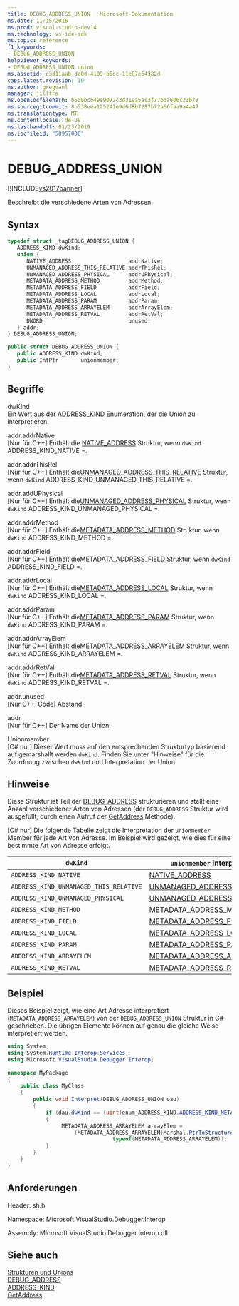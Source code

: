 ```yaml
---
title: DEBUG_ADDRESS_UNION | Microsoft-Dokumentation
ms.date: 11/15/2016
ms.prod: visual-studio-dev14
ms.technology: vs-ide-sdk
ms.topic: reference
f1_keywords:
- DEBUG_ADDRESS_UNION
helpviewer_keywords:
- DEBUG_ADDRESS_UNION union
ms.assetid: e3d11aab-de0d-4109-b5dc-11e07e64382d
caps.latest.revision: 10
ms.author: gregvanl
manager: jillfra
ms.openlocfilehash: b500bcb49e9072c3d31ea5ac3f77bda606c23b78
ms.sourcegitcommit: 8b538eea125241e9d6d8b7297b72a66faa9a4a47
ms.translationtype: MT
ms.contentlocale: de-DE
ms.lasthandoff: 01/23/2019
ms.locfileid: "58957006"
---
```

# <a name="debugaddressunion"></a>DEBUG_ADDRESS_UNION
[!INCLUDE[vs2017banner](../../../includes/vs2017banner.md)]

Beschreibt die verschiedene Arten von Adressen.  
  
## <a name="syntax"></a>Syntax  
  
```cpp  
typedef struct _tagDEBUG_ADDRESS_UNION {  
   ADDRESS_KIND dwKind;  
   union {  
      NATIVE_ADDRESS                  addrNative;  
      UNMANAGED_ADDRESS_THIS_RELATIVE addrThisRel;  
      UNMANAGED_ADDRESS_PHYSICAL      addrUPhysical;  
      METADATA_ADDRESS_METHOD         addrMethod;  
      METADATA_ADDRESS_FIELD          addrField;  
      METADATA_ADDRESS_LOCAL          addrLocal;  
      METADATA_ADDRESS_PARAM          addrParam;  
      METADATA_ADDRESS_ARRAYELEM      addrArrayElem;  
      METADATA_ADDRESS_RETVAL         addrRetVal;  
      DWORD                           unused;  
   } addr;  
} DEBUG_ADDRESS_UNION;  
```  
  
```csharp  
public struct DEBUG_ADDRESS_UNION {  
   public ADDRESS_KIND dwKind;  
   public IntPtr       unionmember;  
}  
```  
  
## <a name="terms"></a>Begriffe  
 dwKind  
 Ein Wert aus der [ADDRESS_KIND](../../../extensibility/debugger/reference/address-kind.md) Enumeration, der die Union zu interpretieren.  
  
 addr.addrNative  
 [Nur für C++] Enthält die [NATIVE_ADDRESS](../../../extensibility/debugger/reference/native-address.md) Struktur, wenn `dwKind` ADDRESS_KIND_NATIVE =.  
  
 addr.addrThisRel  
 [Nur für C++] Enthält die[UNMANAGED_ADDRESS_THIS_RELATIVE](../../../extensibility/debugger/reference/unmanaged-address-this-relative.md) Struktur, wenn `dwKind` ADDRESS_KIND_UNMANAGED_THIS_RELATIVE =.  
  
 addr.addUPhysical  
 [Nur für C++] Enthält die[UNMANAGED_ADDRESS_PHYSICAL](../../../extensibility/debugger/reference/unmanaged-address-physical.md) Struktur, wenn `dwKind` ADDRESS_KIND_UNMANAGED_PHYSICAL =.  
  
 addr.addrMethod  
 [Nur für C++] Enthält die[METADATA_ADDRESS_METHOD](../../../extensibility/debugger/reference/metadata-address-method.md) Struktur, wenn `dwKind` ADDRESS_KIND_METHOD =.  
  
 addr.addrField  
 [Nur für C++] Enthält die[METADATA_ADDRESS_FIELD](../../../extensibility/debugger/reference/metadata-address-field.md) Struktur, wenn `dwKind` ADDRESS_KIND_FIELD =.  
  
 addr.addrLocal  
 [Nur für C++] Enthält die[METADATA_ADDRESS_LOCAL](../../../extensibility/debugger/reference/metadata-address-local.md) Struktur, wenn `dwKind` ADDRESS_KIND_LOCAL =.  
  
 addr.addrParam  
 [Nur für C++] Enthält die[METADATA_ADDRESS_PARAM](../../../extensibility/debugger/reference/metadata-address-param.md) Struktur, wenn `dwKind` ADDRESS_KIND_PARAM =.  
  
 addr.addrArrayElem  
 [Nur für C++] Enthält die[METADATA_ADDRESS_ARRAYELEM](../../../extensibility/debugger/reference/metadata-address-arrayelem.md) Struktur, wenn `dwKind` ADDRESS_KIND_ARRAYELEM =.  
  
 addr.addrRetVal  
 [Nur für C++] Enthält die[METADATA_ADDRESS_RETVAL](../../../extensibility/debugger/reference/metadata-address-retval.md) Struktur, wenn `dwKind` ADDRESS_KIND_RETVAL =.  
  
 addr.unused  
 [Nur C++-Code] Abstand.  
  
 addr  
 [Nur für C++] Der Name der Union.  
  
 Unionmember  
 [C# nur] Dieser Wert muss auf den entsprechenden Strukturtyp basierend auf gemarshallt werden `dwKind`. Finden Sie unter "Hinweise" für die Zuordnung zwischen `dwKind` und Interpretation der Union.  
  
## <a name="remarks"></a>Hinweise  
 Diese Struktur ist Teil der [DEBUG_ADDRESS](../../../extensibility/debugger/reference/debug-address.md) strukturieren und stellt eine Anzahl verschiedener Arten von Adressen (der `DEBUG_ADDRESS` Struktur wird ausgefüllt, durch einen Aufruf der [GetAddress](../../../extensibility/debugger/reference/idebugaddress-getaddress.md) Methode).  
  
 [C# nur] Die folgende Tabelle zeigt die Interpretation der `unionmember` Member für jede Art von Adresse. Im Beispiel wird gezeigt, wie dies für eine bestimmte Art von Adresse erfolgt.  
  
|`dwKind`|`unionmember` interpretiert als|  
|--------------|----------------------------------|  
|`ADDRESS_KIND_NATIVE`|[NATIVE_ADDRESS](../../../extensibility/debugger/reference/native-address.md)|  
|`ADDRESS_KIND_UNMANAGED_THIS_RELATIVE`|[UNMANAGED_ADDRESS_THIS_RELATIVE](../../../extensibility/debugger/reference/unmanaged-address-this-relative.md)|  
|`ADDRESS_KIND_UNMANAGED_PHYSICAL`|[UNMANAGED_ADDRESS_PHYSICAL](../../../extensibility/debugger/reference/unmanaged-address-physical.md)|  
|`ADDRESS_KIND_METHOD`|[METADATA_ADDRESS_METHOD](../../../extensibility/debugger/reference/metadata-address-method.md)|  
|`ADDRESS_KIND_FIELD`|[METADATA_ADDRESS_FIELD](../../../extensibility/debugger/reference/metadata-address-field.md)|  
|`ADDRESS_KIND_LOCAL`|[METADATA_ADDRESS_LOCAL](../../../extensibility/debugger/reference/metadata-address-local.md)|  
|`ADDRESS_KIND_PARAM`|[METADATA_ADDRESS_PARAM](../../../extensibility/debugger/reference/metadata-address-param.md)|  
|`ADDRESS_KIND_ARRAYELEM`|[METADATA_ADDRESS_ARRAYELEM](../../../extensibility/debugger/reference/metadata-address-arrayelem.md)|  
|`ADDRESS_KIND_RETVAL`|[METADATA_ADDRESS_RETVAL](../../../extensibility/debugger/reference/metadata-address-retval.md)|  
  
## <a name="example"></a>Beispiel  
 Dieses Beispiel zeigt, wie eine Art Adresse interpretiert (`METADATA_ADDRESS_ARRAYELEM`) von der `DEBUG_ADDRESS_UNION` Struktur in C# geschrieben. Die übrigen Elemente können auf genau die gleiche Weise interpretiert werden.  
  
```csharp  
using System;  
using System.Runtime.Interop.Services;  
using Microsoft.VisualStudio.Debugger.Interop;  
  
namespace MyPackage  
{  
    public class MyClass  
    {  
        public void Interpret(DEBUG_ADDRESS_UNION dau)  
        {  
            if (dau.dwKind == (uint)enum_ADDRESS_KIND.ADDRESS_KIND_METADATA_ARRAYELEM)  
            {  
                 METADATA_ADDRESS_ARRAYELEM arrayElem =  
                     (METADATA_ADDRESS_ARRAYELEM)Marshal.PtrToStructure(dau.unionmember,  
                                 typeof(METADATA_ADDRESS_ARRAYELEM));  
            }  
        }  
    }  
}  
```  
  
## <a name="requirements"></a>Anforderungen  
 Header: sh.h  
  
 Namespace: Microsoft.VisualStudio.Debugger.Interop  
  
 Assembly: Microsoft.VisualStudio.Debugger.Interop.dll  
  
## <a name="see-also"></a>Siehe auch  
 [Strukturen und Unions](../../../extensibility/debugger/reference/structures-and-unions.md)   
 [DEBUG_ADDRESS](../../../extensibility/debugger/reference/debug-address.md)   
 [ADDRESS_KIND](../../../extensibility/debugger/reference/address-kind.md)   
 [GetAddress](../../../extensibility/debugger/reference/idebugaddress-getaddress.md)
